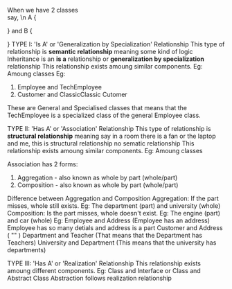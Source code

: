 When we have 2 classes <br>
say, \n
A {

}
and
B {

}
TYPE I: 'Is A' or 'Generalization by Specialization' Relationship
This type of relationship is **semantic relationship** meaning some kind of logic
Inheritance is an **is a** relationship or **generalization by specialization** relationship
This relationship exists amoung similar components. Eg: Amoung classes
Eg: 
1. Employee and TechEmployee
2. Customer and ClassicClassic Cutomer

These are General and Specialised classes that means that the TechEmployee is a specialized class of the general Employee class.



TYPE II: 'Has A' or 'Association' Relationship
This type of relationship is **structural relationship** meaning say in a room there is a fan or the laptop and me, this is structural relationship no sematic relationship
This relationship exists amoung similar components. Eg: Amoung classes

Association has 2 forms:
1. Aggregation - also known as whole by part (whole/part)
2. Composition - also known as whole by part (whole/part)

Difference between Aggregation and Composition
Aggregation: If the part misses, whole still exists. Eg: The department (part) and university (whole)
Composition: Is the part misses, whole doesn't exist. Eg: The engine (part) and car (whole)
Eg:
Employee and Address (Employee has an address)
    Employee has so many detials and address is a part
Customer and Address ( "" )
Department and Teacher (That means that the Department has Teachers)
University and Department (This means that the university has departments)




TYPE III: 'Has A' or 'Realization' Relationship
This relationship exists amoung different components. Eg: Class and Interface or Class and Abstract Class
Abstraction follows realization relationship
